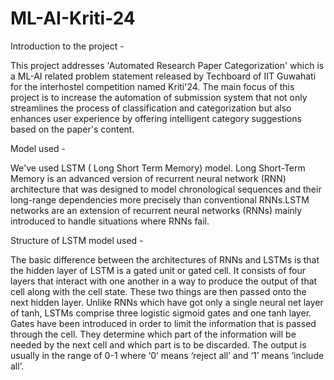 # ML-AI-Kriti-24

Introduction to the project - 

This project addresses 'Automated Research Paper Categorization' which is a ML-AI related problem statement released by Techboard of IIT Guwahati for the interhostel competition named Kriti'24. The main focus of this project is to increase the automation of submission system that not only streamlines the process of classification and categorization but also enhances user experience by offering intelligent category suggestions based on the paper's content. 

Model used - 

We've used LSTM ( Long Short Term Memory) model. Long Short-Term Memory is an advanced version of recurrent neural network (RNN) architecture that was designed to model chronological sequences and their long-range dependencies more precisely than conventional RNNs.LSTM networks are an extension of recurrent neural networks (RNNs) mainly introduced to handle situations where RNNs fail.  

Structure of LSTM model used - 

The basic difference between the architectures of RNNs and LSTMs is that the hidden layer of LSTM is a gated unit or gated cell. It consists of four layers that interact with one another in a way to produce the output of that cell along with the cell state. These two things are then passed onto the next hidden layer. Unlike RNNs which have got only a single neural net layer of tanh, LSTMs comprise three logistic sigmoid gates and one tanh layer. Gates have been introduced in order to limit the information that is passed through the cell. They determine which part of the information will be needed by the next cell and which part is to be discarded. The output is usually in the range of 0-1 where ‘0’ means ‘reject all’ and ‘1’ means ‘include all’.  


